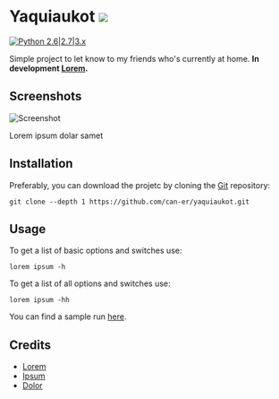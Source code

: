 # Yaquiaukot ![](https://i.imgur.com/fe85aVR.png)

[![Python 2.6|2.7|3.x](https://img.shields.io/badge/python-2.6|2.7|3.x-yellow.svg)](https://www.python.org/) 

Simple project to let know to my friends who's currently at home.
**In development [Lorem](https://ipsum.com/).**

Screenshots
----

![Screenshot](https://cdn4.iconfinder.com/data/icons/ui-outline-5-of-5/100/ui_outline_9-10-512.png)

Lorem ipsum dolar samet 

Installation
----

Preferably, you can download the projetc by cloning the [Git](https://github.com/can-er/yaquiaukot) repository:

    git clone --depth 1 https://github.com/can-er/yaquiaukot.git


Usage
----

To get a list of basic options and switches use:

    lorem ipsum -h

To get a list of all options and switches use:

    lorem ipsum -hh

You can find a sample run [here](http://perdu.com).


Credits
----

* [Lorem](http://perdu.com)
* [Ipsum](http://perdu.com)
* [Dolor](http://perdu.com)